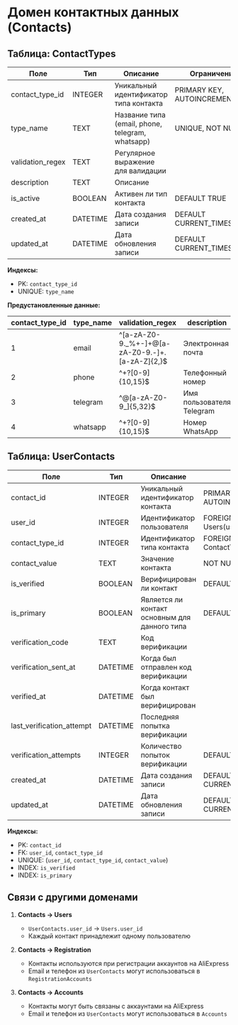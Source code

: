 # Домен контактных данных (Contacts)

## Таблица: ContactTypes

| Поле | Тип | Описание | Ограничения |
|------|-----|----------|------------|
| contact_type_id | INTEGER | Уникальный идентификатор типа контакта | PRIMARY KEY, AUTOINCREMENT |
| type_name | TEXT | Название типа (email, phone, telegram, whatsapp) | UNIQUE, NOT NULL |
| validation_regex | TEXT | Регулярное выражение для валидации | |
| description | TEXT | Описание | |
| is_active | BOOLEAN | Активен ли тип контакта | DEFAULT TRUE |
| created_at | DATETIME | Дата создания записи | DEFAULT CURRENT_TIMESTAMP |
| updated_at | DATETIME | Дата обновления записи | DEFAULT CURRENT_TIMESTAMP |

**Индексы:**
- PK: `contact_type_id`
- UNIQUE: `type_name`

**Предустановленные данные:**

| contact_type_id | type_name | validation_regex | description |
|-----------------|-----------|------------------|-------------|
| 1 | email | ^[a-zA-Z0-9._%+-]+@[a-zA-Z0-9.-]+\.[a-zA-Z]{2,}$ | Электронная почта |
| 2 | phone | ^\+?[0-9]{10,15}$ | Телефонный номер |
| 3 | telegram | ^@[a-zA-Z0-9_]{5,32}$ | Имя пользователя Telegram |
| 4 | whatsapp | ^\+?[0-9]{10,15}$ | Номер WhatsApp |

## Таблица: UserContacts

| Поле | Тип | Описание | Ограничения |
|------|-----|----------|------------|
| contact_id | INTEGER | Уникальный идентификатор контакта | PRIMARY KEY, AUTOINCREMENT |
| user_id | INTEGER | Идентификатор пользователя | FOREIGN KEY REFERENCES Users(user_id) |
| contact_type_id | INTEGER | Идентификатор типа контакта | FOREIGN KEY REFERENCES ContactTypes(contact_type_id) |
| contact_value | TEXT | Значение контакта | NOT NULL |
| is_verified | BOOLEAN | Верифицирован ли контакт | DEFAULT FALSE |
| is_primary | BOOLEAN | Является ли контакт основным для данного типа | DEFAULT FALSE |
| verification_code | TEXT | Код верификации | |
| verification_sent_at | DATETIME | Когда был отправлен код верификации | |
| verified_at | DATETIME | Когда контакт был верифицирован | |
| last_verification_attempt | DATETIME | Последняя попытка верификации | |
| verification_attempts | INTEGER | Количество попыток верификации | DEFAULT 0 |
| created_at | DATETIME | Дата создания записи | DEFAULT CURRENT_TIMESTAMP |
| updated_at | DATETIME | Дата обновления записи | DEFAULT CURRENT_TIMESTAMP |

**Индексы:**
- PK: `contact_id`
- FK: `user_id`, `contact_type_id`
- UNIQUE: (`user_id`, `contact_type_id`, `contact_value`)
- INDEX: `is_verified`
- INDEX: `is_primary`

## Связи с другими доменами

1. **Contacts → Users**
   - `UserContacts.user_id` → `Users.user_id`
   - Каждый контакт принадлежит одному пользователю

2. **Contacts → Registration**
   - Контакты используются при регистрации аккаунтов на AliExpress
   - Email и телефон из `UserContacts` могут использоваться в `RegistrationAccounts`

3. **Contacts → Accounts**
   - Контакты могут быть связаны с аккаунтами на AliExpress
   - Email и телефон из `UserContacts` могут использоваться в `Accounts`

